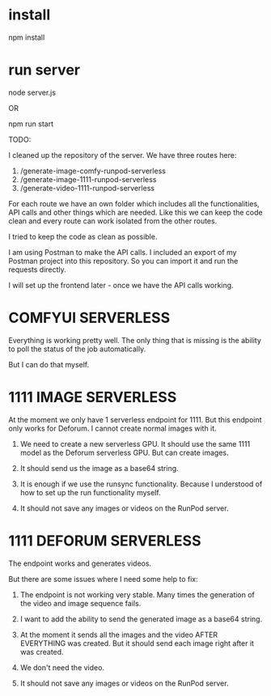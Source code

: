 # install
npm install

# run server
node server.js

OR

npm run start



TODO:

I cleaned up the repository of the server.
We have three routes here:

1. /generate-image-comfy-runpod-serverless
2. /generate-image-1111-runpod-serverless
3. /generate-video-1111-runpod-serverless

For each route we have an own folder which includes all the functionalities, API calls and other things which are needed. Like this we can keep the code clean and every route can work isolated from the other routes.

I tried to keep the code as clean as possible.

I am using Postman to make the API calls. I included an export of my Postman project into this repository. So you can import it and run the requests directly.


I will set up the frontend later - once we have the API calls working.


# COMFYUI SERVERLESS

Everything is working pretty well. 
The only thing that is missing is the ability to poll the status of the job automatically.

But I can do that myself.



# 1111 IMAGE SERVERLESS

At the moment we only have 1 serverless endpoint for 1111.
But this endpoint only works for Deforum. I cannot create normal images with it.

1. We need to create a new serverless GPU. It should use the same 1111 model as the Deforum serverless GPU. But can create images.

2. It should send us the image as a base64 string.

3. It is enough if we use the runsync functionality. Because I understood of how to set up the run functionality myself.

4. It should not save any images or videos on the RunPod server.


# 1111 DEFORUM SERVERLESS

The endpoint works and generates videos.

But there are some issues where I need some help to fix:

1. The endpoint is not working very stable. Many times the generation of the video and image sequence fails.

2. I want to add the ability to send the generated image as a base64 string. 

3. At the moment it sends all the images and the video AFTER EVERYTHING was created. But it should send each image right after it was created.

4. We don't need the video. 

5. It should not save any images or videos on the RunPod server.